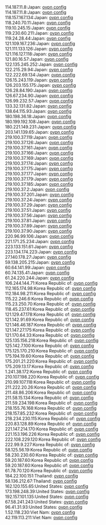 114.187.11.8:Japan: [ovpn config](vpn/114_187_11_8.ovpn)  
114.187.11.8:Japan: [ovpn config](vpn/114_187_11_8.ovpn)  
118.157.167.134:Japan: [ovpn config](vpn/118_157_167_134.ovpn)  
118.240.70.11:Japan: [ovpn config](vpn/118_240_70_11.ovpn)  
119.10.245.15:Japan: [ovpn config](vpn/119_10_245_15.ovpn)  
119.230.60.211:Japan: [ovpn config](vpn/119_230_60_211.ovpn)  
119.24.28.44:Japan: [ovpn config](vpn/119_24_28_44.ovpn)  
121.109.167.236:Japan: [ovpn config](vpn/121_109_167_236.ovpn)  
121.111.133.126:Japan: [ovpn config](vpn/121_111_133_126.ovpn)  
121.116.127.118:Japan: [ovpn config](vpn/121_116_127_118.ovpn)  
121.80.16.57:Japan: [ovpn config](vpn/121_80_16_57.ovpn)  
122.135.245.252:Japan: [ovpn config](vpn/122_135_245_252.ovpn)  
122.215.29.94:Japan: [ovpn config](vpn/122_215_29_94.ovpn)  
122.222.69.134:Japan: [ovpn config](vpn/122_222_69_134.ovpn)  
126.15.243.119:Japan: [ovpn config](vpn/126_15_243_119.ovpn)  
126.203.155.175:Japan: [ovpn config](vpn/126_203_155_175.ovpn)  
126.28.84.190:Japan: [ovpn config](vpn/126_28_84_190.ovpn)  
126.67.234.90:Japan: [ovpn config](vpn/126_67_234_90.ovpn)  
126.99.232.57:Japan: [ovpn config](vpn/126_99_232_57.ovpn)  
133.32.131.82:Japan: [ovpn config](vpn/133_32_131_82.ovpn)  
138.64.115.93:Japan: [ovpn config](vpn/138_64_115_93.ovpn)  
180.198.36.18:Japan: [ovpn config](vpn/180_198_36_18.ovpn)  
180.199.192.108:Japan: [ovpn config](vpn/180_199_192_108.ovpn)  
180.221.149.231:Japan: [ovpn config](vpn/180_221_149_231.ovpn)  
203.141.139.65:Japan: [ovpn config](vpn/203_141_139_65.ovpn)  
219.100.37.119:Japan: [ovpn config](vpn/219_100_37_119.ovpn)  
219.100.37.126:Japan: [ovpn config](vpn/219_100_37_126.ovpn)  
219.100.37.161:Japan: [ovpn config](vpn/219_100_37_161.ovpn)  
219.100.37.166:Japan: [ovpn config](vpn/219_100_37_166.ovpn)  
219.100.37.169:Japan: [ovpn config](vpn/219_100_37_169.ovpn)  
219.100.37.174:Japan: [ovpn config](vpn/219_100_37_174.ovpn)  
219.100.37.175:Japan: [ovpn config](vpn/219_100_37_175.ovpn)  
219.100.37.177:Japan: [ovpn config](vpn/219_100_37_177.ovpn)  
219.100.37.179:Japan: [ovpn config](vpn/219_100_37_179.ovpn)  
219.100.37.185:Japan: [ovpn config](vpn/219_100_37_185.ovpn)  
219.100.37.2:Japan: [ovpn config](vpn/219_100_37_2.ovpn)  
219.100.37.201:Japan: [ovpn config](vpn/219_100_37_201.ovpn)  
219.100.37.24:Japan: [ovpn config](vpn/219_100_37_24.ovpn)  
219.100.37.29:Japan: [ovpn config](vpn/219_100_37_29.ovpn)  
219.100.37.51:Japan: [ovpn config](vpn/219_100_37_51.ovpn)  
219.100.37.56:Japan: [ovpn config](vpn/219_100_37_56.ovpn)  
219.100.37.81:Japan: [ovpn config](vpn/219_100_37_81.ovpn)  
219.100.37.89:Japan: [ovpn config](vpn/219_100_37_89.ovpn)  
219.100.37.90:Japan: [ovpn config](vpn/219_100_37_90.ovpn)  
220.96.99.106:Japan: [ovpn config](vpn/220_96_99_106.ovpn)  
221.171.25.234:Japan: [ovpn config](vpn/221_171_25_234.ovpn)  
223.133.151.61:Japan: [ovpn config](vpn/223_133_151_61.ovpn)  
223.134.174.223:Japan: [ovpn config](vpn/223_134_174_223.ovpn)  
27.140.178.27:Japan: [ovpn config](vpn/27_140_178_27.ovpn)  
59.138.205.215:Japan: [ovpn config](vpn/59_138_205_215.ovpn)  
60.64.141.99:Japan: [ovpn config](vpn/60_64_141_99.ovpn)  
60.74.135.41:Japan: [ovpn config](vpn/60_74_135_41.ovpn)  
61.24.220.244:Japan: [ovpn config](vpn/61_24_220_244.ovpn)  
106.244.144.71:Korea Republic of: [ovpn config](vpn/106_244_144_71.ovpn)  
112.165.174.98:Korea Republic of: [ovpn config](vpn/112_165_174_98.ovpn)  
112.184.98.211:Korea Republic of: [ovpn config](vpn/112_184_98_211.ovpn)  
115.22.246.6:Korea Republic of: [ovpn config](vpn/115_22_246_6.ovpn)  
115.23.250.70:Korea Republic of: [ovpn config](vpn/115_23_250_70.ovpn)  
118.45.237.61:Korea Republic of: [ovpn config](vpn/118_45_237_61.ovpn)  
121.129.47.178:Korea Republic of: [ovpn config](vpn/121_129_47_178.ovpn)  
121.142.91.69:Korea Republic of: [ovpn config](vpn/121_142_91_69.ovpn)  
121.146.46.187:Korea Republic of: [ovpn config](vpn/121_146_46_187.ovpn)  
121.147.27.175:Korea Republic of: [ovpn config](vpn/121_147_27_175.ovpn)  
121.170.64.33:Korea Republic of: [ovpn config](vpn/121_170_64_33.ovpn)  
125.135.156.218:Korea Republic of: [ovpn config](vpn/125_135_156_218.ovpn)  
125.142.7.100:Korea Republic of: [ovpn config](vpn/125_142_7_100.ovpn)  
175.125.170.210:Korea Republic of: [ovpn config](vpn/175_125_170_210.ovpn)  
175.194.19.60:Korea Republic of: [ovpn config](vpn/175_194_19_60.ovpn)  
175.201.21.220:Korea Republic of: [ovpn config](vpn/175_201_21_220.ovpn)  
175.209.13.17:Korea Republic of: [ovpn config](vpn/175_209_13_17.ovpn)  
1.241.38.172:Korea Republic of: [ovpn config](vpn/1_241_38_172.ovpn)  
210.107.198.220:Korea Republic of: [ovpn config](vpn/210_107_198_220.ovpn)  
210.99.107.118:Korea Republic of: [ovpn config](vpn/210_99_107_118.ovpn)  
211.222.20.26:Korea Republic of: [ovpn config](vpn/211_222_20_26.ovpn)  
211.48.86.206:Korea Republic of: [ovpn config](vpn/211_48_86_206.ovpn)  
211.58.15.134:Korea Republic of: [ovpn config](vpn/211_58_15_134.ovpn)  
211.59.234.198:Korea Republic of: [ovpn config](vpn/211_59_234_198.ovpn)  
218.155.76.168:Korea Republic of: [ovpn config](vpn/218_155_76_168.ovpn)  
218.157.85.232:Korea Republic of: [ovpn config](vpn/218_157_85_232.ovpn)  
218.234.230.115:Korea Republic of: [ovpn config](vpn/218_234_230_115.ovpn)  
220.83.128.89:Korea Republic of: [ovpn config](vpn/220_83_128_89.ovpn)  
221.147.214.170:Korea Republic of: [ovpn config](vpn/221_147_214_170.ovpn)  
221.153.196.226:Korea Republic of: [ovpn config](vpn/221_153_196_226.ovpn)  
222.108.229.120:Korea Republic of: [ovpn config](vpn/222_108_229_120.ovpn)  
222.99.9.227:Korea Republic of: [ovpn config](vpn/222_99_9_227.ovpn)  
58.125.56.19:Korea Republic of: [ovpn config](vpn/58_125_56_19.ovpn)  
58.230.230.60:Korea Republic of: [ovpn config](vpn/58_230_230_60.ovpn)  
59.20.187.60:Korea Republic of: [ovpn config](vpn/59_20_187_60.ovpn)  
59.20.187.60:Korea Republic of: [ovpn config](vpn/59_20_187_60.ovpn)  
61.78.70.120:Korea Republic of: [ovpn config](vpn/61_78_70_120.ovpn)  
184.22.100.151:Thailand: [ovpn config](vpn/184_22_100_151.ovpn)  
58.136.212.67:Thailand: [ovpn config](vpn/58_136_212_67.ovpn)  
162.120.155.65:United States: [ovpn config](vpn/162_120_155_65.ovpn)  
173.198.248.39:United States: [ovpn config](vpn/173_198_248_39.ovpn)  
192.157.101.135:United States: [ovpn config](vpn/192_157_101_135.ovpn)  
67.58.241.243:United States: [ovpn config](vpn/67_58_241_243.ovpn)  
96.41.31.93:United States: [ovpn config](vpn/96_41_31_93.ovpn)  
1.52.118.230:Viet Nam: [ovpn config](vpn/1_52_118_230.ovpn)  
42.119.113.211:Viet Nam: [ovpn config](vpn/42_119_113_211.ovpn)  
